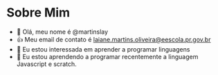 # Sobre Mim
- 👋 Olá, meu nome é @martinslay
- 👍 Meu email de contato é laiane.martins.oliveira@eescola.pr.gov.br
- 👀 Eu estou interessada em aprender a programar linguagens
- 🌱 Eu estou aprendendo a programar recentemente a linguagem Javascript e scratch.
